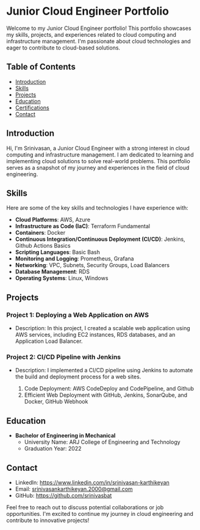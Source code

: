 # Junior Cloud Engineer Portfolio

Welcome to my Junior Cloud Engineer portfolio! This portfolio showcases my skills, projects, and experiences related to cloud computing and infrastructure management. I'm passionate about cloud technologies and eager to contribute to cloud-based solutions.

## Table of Contents

- [Introduction](#introduction)
- [Skills](#skills)
- [Projects](#projects)
- [Education](#education)
- [Certifications](#certifications)
- [Contact](#contact)

## Introduction

Hi, I'm Srinivasan, a Junior Cloud Engineer with a strong interest in cloud computing and infrastructure management. I am dedicated to learning and implementing cloud solutions to solve real-world problems. This portfolio serves as a snapshot of my journey and experiences in the field of cloud engineering.

## Skills

Here are some of the key skills and technologies I have experience with:

- **Cloud Platforms**: AWS, Azure
- **Infrastructure as Code (IaC)**: Terraform Fundamental
- **Containers**: Docker
- **Continuous Integration/Continuous Deployment (CI/CD)**: Jenkins, Github Actions Basics
- **Scripting Languages**: Basic Bash
- **Monitoring and Logging**: Prometheus, Grafana
- **Networking**: VPC, Subnets, Security Groups, Load Balancers
- **Database Management**: RDS
- **Operating Systems**: Linux, Windows

## Projects

### Project 1: Deploying a Web Application on AWS

- Description: In this project, I created a scalable web application using AWS services, including EC2 instances, RDS databases, and an Application Load Balancer.

### Project 2: CI/CD Pipeline with Jenkins

- Description: I implemented a CI/CD pipeline using Jenkins to automate the build and deployment process for a web sites.
  
  1. Code Deployment: AWS CodeDeploy and CodePipeline, and Github
  2. Efficient Web Deployment with GitHub, Jenkins, SonarQube, and Docker,
     GitHub Webhook

## Education

- **Bachelor of Engineering in Mechanical**
  - University Name: ARJ College of Engineering and Technology
  - Graduation Year: 2022

## Contact

- LinkedIn: https://www.linkedin.com/in/srinivasan-karthikeyan
- Email: srinivasankarthikeyan.2000@gmail.com
- GitHub: https://github.com/srinivasbat

Feel free to reach out to discuss potential collaborations or job opportunities. I'm excited to continue my journey in cloud engineering and contribute to innovative projects!

